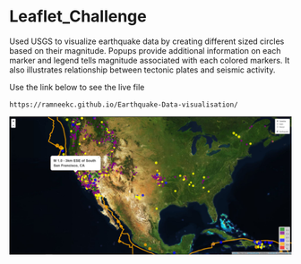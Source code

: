 # Leaflet_Challenge  

Used USGS to visualize earthquake data by creating different sized circles based on their magnitude.
Popups provide additional information on each marker and legend tells magnitude associated with each colored markers.
It also illustrates relationship between tectonic plates and seismic activity.

Use the link below to see the live file
```
https://ramneekc.github.io/Earthquake-Data-visualisation/
```
![](static/Screenshot%20(71).png)


